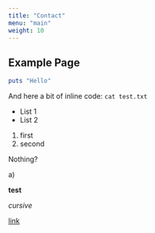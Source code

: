 ```yaml
---
title: "Contact"
menu: "main"
weight: 10
---
```


## Example Page
```ruby
puts "Hello"
```

And here a bit of inline code: `cat test.txt`

- List 1
- List 2

1. first
2. second

Nothing?

a)

**test**

*cursive*

[link](github.com)

